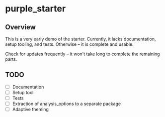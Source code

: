 # purple_starter

## Overview

This is a very early demo of the starter. Currently, it lacks documentation, setup tooling, and tests. Otherwise – it is complete and usable. 

Check for updates frequently – it won't take long to complete the remaining parts.

## TODO

- [ ] Documentation
- [ ] Setup tool
- [ ] Tests
- [ ] Extraction of analysis_options to a separate package
- [ ] Adaptive theming
